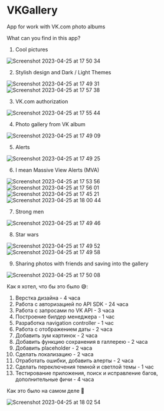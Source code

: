 # VKGallery
App for work with VK.com photo albums

What can you find in this app?
1. Cool pictures

![Screenshot 2023-04-25 at 17 50 34](https://user-images.githubusercontent.com/112863601/234315836-672ad53e-8376-4622-b256-c7575f98b566.png)

2. Stylish design and Dark / Light Themes

![Screenshot 2023-04-25 at 17 49 31](https://user-images.githubusercontent.com/112863601/234317089-f109535c-4ca7-4a51-8b6b-2de2fcd88f81.png)
![Screenshot 2023-04-25 at 17 57 38](https://user-images.githubusercontent.com/112863601/234317834-a2ff6b71-74c4-4941-9af2-84104ff46e28.png)

3. VK.com authorization

![Screenshot 2023-04-25 at 17 55 44](https://user-images.githubusercontent.com/112863601/234317369-3a6566d8-d520-4be5-aadc-085a6da3d5ee.png)

4. Photo gallery from VK album

![Screenshot 2023-04-25 at 17 49 09](https://user-images.githubusercontent.com/112863601/234315968-b7269759-2ae3-4101-9c75-78ab1a84643d.png)

5. Alerts

![Screenshot 2023-04-25 at 17 49 25](https://user-images.githubusercontent.com/112863601/234316048-616202d2-4e60-4172-be1b-993e3421f2fd.png)

6. I mean Massive View Alerts (MVA)

![Screenshot 2023-04-25 at 17 53 56](https://user-images.githubusercontent.com/112863601/234316789-c91b42ba-565a-4696-8564-f8eda55452bd.png)
![Screenshot 2023-04-25 at 17 56 01](https://user-images.githubusercontent.com/112863601/234317411-3d1e7a74-a6de-4fab-9a0f-ad993efd69ba.png)
![Screenshot 2023-04-25 at 17 45 21](https://user-images.githubusercontent.com/112863601/234314204-74b5a284-628f-4035-92e6-078493228dc0.png)
![Screenshot 2023-04-25 at 18 00 44](https://user-images.githubusercontent.com/112863601/234318991-5dfea637-690d-4fcb-a546-ec3283482797.png)

7. Strong men

![Screenshot 2023-04-25 at 17 49 46](https://user-images.githubusercontent.com/112863601/234316143-919d708e-ce29-4184-aed2-3c7675af6ac2.png)

8. Star wars

![Screenshot 2023-04-25 at 17 49 52](https://user-images.githubusercontent.com/112863601/234316204-08573d55-9492-4840-a6fd-0b44daa2aa00.png)
![Screenshot 2023-04-25 at 17 49 58](https://user-images.githubusercontent.com/112863601/234316237-615e6284-bb7e-4ab5-91df-421b92551da5.png)

9. Sharing photos with friends and saving into the gallery

![Screenshot 2023-04-25 at 17 50 08](https://user-images.githubusercontent.com/112863601/234316291-52f41fb6-e86d-46d7-82cd-f4808fe5a37f.png)









Как я хотел, что бы это было 😅:
1. Верстка дизайна - 4 часа
2. Работа с авторизацией по API SDK - 24 часа
3. Работа с запросами по VK API - 3 часа 
4. Построение билдер менеджера - 1 час
5. Разработка navigation controller - 1 час
6. Работа с отображением даты - 2 часа
7. Добавить зум картинок - 2 часа 
8. Добавить функцию сохранения в галлерею - 2 часа
9. Добавить placeholder - 2 часа 
10. Сделать локализацию - 2 часа
11. Отработать ошибки, добавить алерты - 2 часа
12. Сделать переключения темной и светлой темы - 1 час 
13. Тестирование приложения, поиск и исправление багов, дополнительные фичи - 4 часа

Как это было на самом деле 🙈

![Screenshot 2023-04-25 at 18 02 54](https://user-images.githubusercontent.com/112863601/234319578-0cd34fc4-c8f5-49b6-b7a7-d794233de7d9.png)

